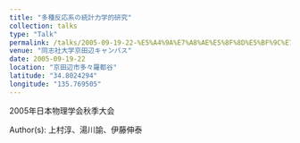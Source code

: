 ```yaml
---
title: "多種反応系の統計力学的研究"
collection: talks
type: "Talk"
permalink: /talks/2005-09-19-22-%E5%A4%9A%E7%A8%AE%E5%8F%8D%E5%BF%9C%E7%B3%BB%E3%81%AE%E7%B5%B1%E8%A8%88%E5%8A%9B%E5%AD%A6%E7%9A%84%E7%A0%94%E7%A9%B6
venue: "同志社大学京田辺キャンパス"
date: 2005-09-19-22
location: "京田辺市多々羅都谷"
latitude: "34.8024294"
longitude: "135.769505"
---
```


2005年日本物理学会秋季大会

Author(s): 上村淳、湯川諭、伊藤伸泰
